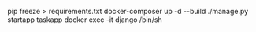 pip freeze > requirements.txt
docker-composer up -d --build
./manage.py startapp taskapp
docker exec -it django /bin/sh